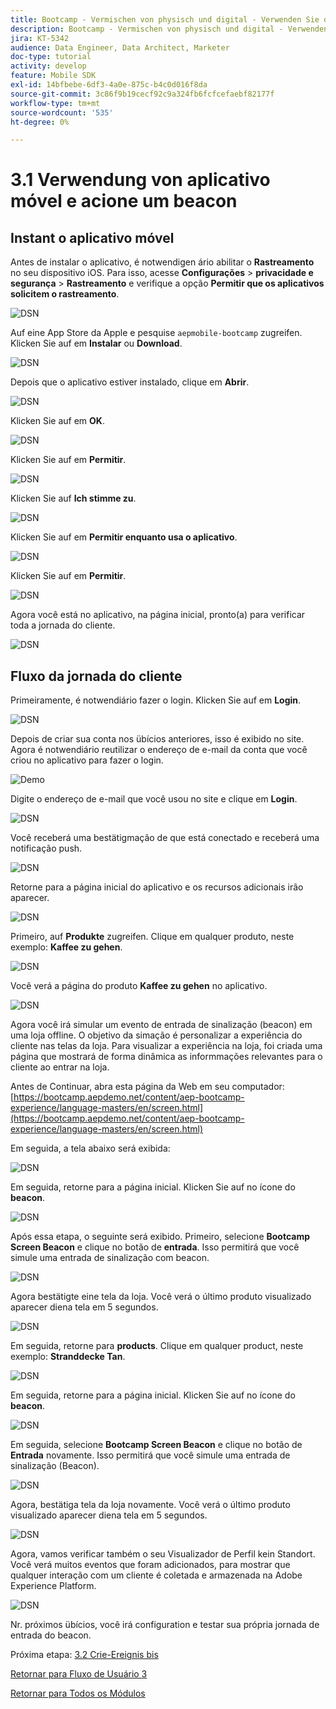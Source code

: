 ```yaml
---
title: Bootcamp - Vermischen von physisch und digital - Verwenden Sie die mobile App und den Trigger eines Beacon-Eintrags - Brasilien
description: Bootcamp - Vermischen von physisch und digital - Verwenden Sie die mobile App und den Trigger eines Beacon-Eintrags - Brasilien
jira: KT-5342
audience: Data Engineer, Data Architect, Marketer
doc-type: tutorial
activity: develop
feature: Mobile SDK
exl-id: 14bfbebe-6df3-4a0e-875c-b4c0d016f8da
source-git-commit: 3c86f9b19cecf92c9a324fb6fcfcefaebf82177f
workflow-type: tm+mt
source-wordcount: '535'
ht-degree: 0%

---
```


# 3.1 Verwendung von aplicativo móvel e acione um beacon

## Instant o aplicativo móvel

Antes de instalar o aplicativo, é notwendigen ário abilitar o **Rastreamento** no seu dispositivo iOS. Para isso, acesse **Configurações** > **privacidade e segurança** > **Rastreamento** e verifique a opção **Permitir que os aplicativos solicitem o rastreamento**.

![DSN](./../uc3/images/app4.png)

Auf eine App Store da Apple e pesquise `aepmobile-bootcamp` zugreifen. Klicken Sie auf em **Instalar** ou **Download**.

![DSN](./../uc3/images/app1.png)

Depois que o aplicativo estiver instalado, clique em **Abrir**.

![DSN](./../uc3/images/app2.png)

Klicken Sie auf em **OK**.

![DSN](./../uc3/images/app9.png)

Klicken Sie auf em **Permitir**.

![DSN](./../uc3/images/app3.png)

Klicken Sie auf **Ich stimme zu**.

![DSN](./../uc3/images/app7.png)

Klicken Sie auf em **Permitir enquanto usa o aplicativo**.

![DSN](./../uc3/images/app8.png)

Klicken Sie auf em **Permitir**.

![DSN](./../uc3/images/app5.png)

Agora você está no aplicativo, na página inicial, pronto(a) para verificar toda a jornada do cliente.

![DSN](./../uc3/images/app12.png)

## Fluxo da jornada do cliente

Primeiramente, é notwendiário fazer o login. Klicken Sie auf em **Login**.

![DSN](./images/app13.png)

Depois de criar sua conta nos übícios anteriores, isso é exibido no site. Agora é notwendiário reutilizar o endereço de e-mail da conta que você criou no aplicativo para fazer o login.

![Demo](./images/pv1.png)

Digite o endereço de e-mail que você usou no site e clique em **Login**.

![DSN](./images/app14.png)

Você receberá uma bestätigmação de que está conectado e receberá uma notificação push.

![DSN](./images/app15.png)

Retorne para a página inicial do aplicativo e os recursos adicionais irão aparecer.

![DSN](./images/app17.png)

Primeiro, auf **Produkte** zugreifen. Clique em qualquer produto, neste exemplo: **Kaffee zu gehen**.

![DSN](./images/app19.png)

Você verá a página do produto **Kaffee zu gehen** no aplicativo.

![DSN](./images/app20.png)

Agora você irá simular um evento de entrada de sinalização (beacon) em uma loja offline. O objetivo da simação é personalizar a experiência do cliente nas telas da loja. Para visualizar a experiência na loja, foi criada uma página que mostrará de forma dinâmica as informmações relevantes para o cliente ao entrar na loja.

Antes de Continuar, abra esta página da Web em seu computador: [https://bootcamp.aepdemo.net/content/aep-bootcamp-experience/language-masters/en/screen.html](https://bootcamp.aepdemo.net/content/aep-bootcamp-experience/language-masters/en/screen.html)

Em seguida, a tela abaixo será exibida:

![DSN](./images/screen1.png)

Em seguida, retorne para a página inicial. Klicken Sie auf no ícone do **beacon**.

![DSN](./images/app23.png)

Após essa etapa, o seguinte será exibido. Primeiro, selecione **Bootcamp Screen Beacon** e clique no botão de **entrada**. Isso permitirá que você simule uma entrada de sinalização com beacon.

![DSN](./images/app21.png)

Agora bestätigte eine tela da loja. Você verá o último produto visualizado aparecer diena tela em 5 segundos.

![DSN](./images/screen2.png)

Em seguida, retorne para **products**. Clique em qualquer product, neste exemplo: **Stranddecke Tan**.

![DSN](./images/app22.png)

Em seguida, retorne para a página inicial. Klicken Sie auf no ícone do **beacon**.

![DSN](./images/app23.png)

Em seguida, selecione **Bootcamp Screen Beacon** e clique no botão de **Entrada** novamente. Isso permitirá que você simule uma entrada de sinalização (Beacon).

![DSN](./images/app21.png)

Agora, bestätiga tela da loja novamente. Você verá o último produto visualizado aparecer diena tela em 5 segundos.

![DSN](./images/screen3.png)

Agora, vamos verificar também o seu Visualizador de Perfil kein Standort. Você verá muitos eventos que foram adicionados, para mostrar que qualquer interação com um cliente é coletada e armazenada na Adobe Experience Platform.

![DSN](./images/screen4.png)

Nr. próximos übícios, você irá configuration e testar sua própria jornada de entrada do beacon.

Próxima etapa: [3.2 Crie-Ereignis bis](./ex2.md)

[Retornar para Fluxo de Usuário 3](./uc3.md)

[Retornar para Todos os Módulos](../../overview.md)

